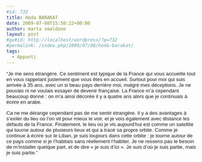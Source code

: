 ```yaml
---
#id: 732
title: Hoda BARAKAT
date: 2009-07-08T15:50:22+00:00
author: marta smaldone
layout: post
#gu#id: http://localhost/wordpress/?p=732
#permalink: /index.php/2009/07/08/hoda-barakat/
tags:
  - Appunti
---
```

<div>
  <span style="font-size: 10pt; font-family: arial,helvetica,sans-serif;">&#8220;Je me sens étrangère. Ce sentiment est typique de la France qui vous accueille tout en vous rappelant justement que vous êtes en accueil. Surtout pour moi qui suis arrivée à 35 ans, avec un si beau pays derrière moi, malgré mes déceptions. Je ne pouvais ni ne voulais essayer de devenir française. La France m’a cependant beaucoup donné : on m’a ainsi décorée il y a quatre ans alors que je continuais à écrire en arabe.</span>
</div>

<span style="font-size: 10pt; font-family: arial,helvetica,sans-serif;">Ca ne me dérange cependant pas de me sentir étrangère. Il y a des avantages à s’exiler du lieu où l’on vit pour mieux le voir, et je vois également avec distance les défauts de la France. Finalement, le lieu où je vis aujourd’hui est comme un satellite qui tourne autour de plusieurs lieux et qui a tracé sa propre orbite. Comme je continue à écrire sur le Liban, je suis toujours dans cette orbite : je tourne autour de ce pays comme si je l’habitais sans réellement l’habiter. Je ne ressens pas le besoin de m’installer quelque part, et de dire « je suis d’ici ». Je suis d’où je suis partie, mais je suis partie.&#8221; </span>